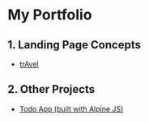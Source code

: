 # My Portfolio

<!---
1. Landing Page Concepts
2. React Projects
2. Vue Projects
3. Vanilla JS Projects
4. PHP / Vue Projects
5. Node js / React Projects
-->

## 1. Landing Page Concepts

- [trAvel](https://carlos-860.github.io/Projects/Travel%20Agency%20Concept/index.html)

## 2. Other Projects

- [Todo App (built with Alpine JS)](https://carlos-860.github.io/Projects/Todo%20App%20(built%20with%20Alphine%20js)/index.html)